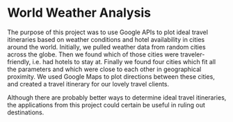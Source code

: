 # World Weather Analysis

The purpose of this project was to use Google APIs to plot ideal travel itineraries based on weather conditions and hotel availability in cities around the world. Initially, we pulled weather data from random cities across the globe. Then we found which of those cities were traveler-friendly, i.e. had hotels to stay at. 
Finally we found four cities which fit all the parameters and which were close to each other in geographical proximity. We used Google Maps to plot directions between these cities, and created a travel itinerary for our lovely travel clients. 

Although there are probably better ways to determine ideal travel itineraries, the applications from this project could certain be useful in ruling out destinations. 
 